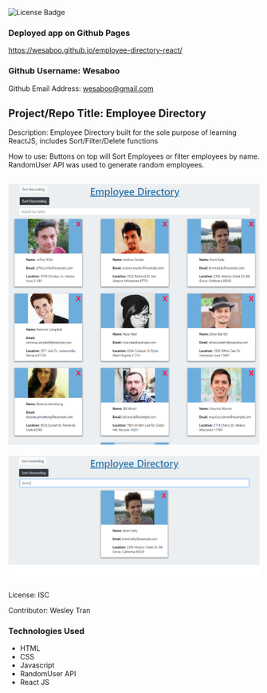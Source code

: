 ![License Badge](https://img.shields.io/badge/License-ISC-green.svg)

### Deployed app on Github Pages 
https://wesaboo.github.io/employee-directory-react/

### Github Username: Wesaboo

Github Email Address: wesaboo@gmail.com

## Project/Repo Title: Employee Directory

Description: Employee Directory built for the sole purpose of learning ReactJS, includes Sort/Filter/Delete functions

How to use: Buttons on top will Sort Employees or filter employees by name. RandomUser API was used to generate random employees.

![Screenshot](/assets/images/EmployeeDirectory2.png)
---
![Screenshot](/assets/images/EmployeeDirectory.png)

License: ISC

Contributor: Wesley Tran

### Technologies Used

- HTML
- CSS
- Javascript
- RandomUser API
- React JS
